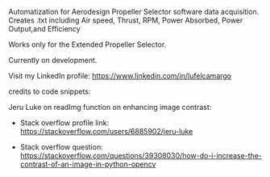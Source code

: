Automatization for Aerodesign Propeller Selector software data acquisition.
Creates .txt including Air speed, Thrust, RPM, Power Absorbed, Power Output,and Efficiency

Works only for the Extended Propeller Selector.

Currently on development.

Visit my LinkedIn profile: https://www.linkedin.com/in/lufelcamargo


credits to code snippets:

Jeru Luke on readImg function on enhancing image contrast:

- Stack overflow profile link: https://stackoverflow.com/users/6885902/jeru-luke

- Stack overflow question: https://stackoverflow.com/questions/39308030/how-do-i-increase-the-contrast-of-an-image-in-python-opencv 